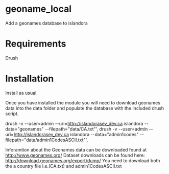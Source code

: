 # geoname_local
Add a geonames database to islandora

# Requirements
Drush

# Installation
Install as usual.

Once you have installed the module you will need to download geonames data into the data folder and populate the database with the included drush script.

drush -v --user=admin --uri=http://islandorasev_dev.ca islandora --data="geonames" --filepath="data/CA.txt"',
drush -v --user=admin --uri=http://islandorasev_dev.ca islandora --data="admin1codes" --filepath="data/admin1CodesASCII.txt"',

Inforamtion about the Geonames data can be downloaded found at http://www.geonames.org/                                                                                                                                  Dataset downloads can be found here: http://download.geonames.org/export/dump/                                                                                                                                           You need to download both the a country file i.e.(CA.txt) and admin1CodesASCII.txt 

